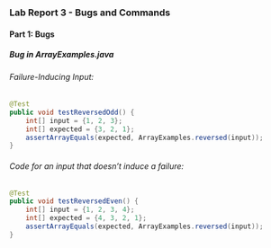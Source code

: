 ### Lab Report 3 - Bugs and Commands

#### Part 1: Bugs

##### Bug in ArrayExamples.java

###### Failure-Inducing Input:
```java
@Test
public void testReversedOdd() {
    int[] input = {1, 2, 3};
    int[] expected = {3, 2, 1};
    assertArrayEquals(expected, ArrayExamples.reversed(input));
}
```
###### Code for an input that doesnʼt induce a failure:
```java
@Test
public void testReversedEven() {
    int[] input = {1, 2, 3, 4};
    int[] expected = {4, 3, 2, 1};
    assertArrayEquals(expected, ArrayExamples.reversed(input));
}
```
